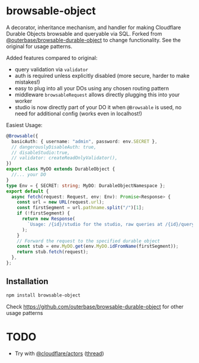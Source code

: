 # browsable-object

A decorator, inheritance mechanism, and handler for making Cloudflare Durable Objects browsable and queryable via SQL. Forked from [@outerbase/browsable-durable-object](https://github.com/outerbase/browsable-durable-object) to change functionality. See the original for usage patterns.

Added features compared to original:

- query validation via `validator`
- auth is required unless explicitly disabled (more secure, harder to make mistakes!)
- easy to plug into all your DOs using any chosen routing pattern
- middleware `browsableRequest` allows directly plugging this into your worker
- studio is now directly part of your DO it when `@Browsable` is used, no need for additional config (works even in localhost!)

Easiest Usage:

```ts
@Browsable({
  basicAuth: { username: "admin", password: env.SECRET },
  // dangerouslyDisableAuth: true,
  // disableStudio:true,
  // validator: createReadOnlyValidator(),
})
export class MyDO extends DurableObject {
  //... your DO
}
type Env = { SECRET: string; MyDO: DurableObjectNamespace };
export default {
  async fetch(request: Request, env: Env): Promise<Response> {
    const url = new URL(request.url);
    const firstSegment = url.pathname.split("/")[1];
    if (!firstSegment) {
      return new Response(
        `Usage: /{id}/studio for the studio, raw queries at /{id}/query/raw`,
      );
    }
    // Forward the request to the specified durable object
    const stub = env.MyDO.get(env.MyDO.idFromName(firstSegment));
    return stub.fetch(request);
  },
};
```

## Installation

```bash
npm install browsable-object
```

Check https://github.com/outerbase/browsable-durable-object for other usage patterns

# TODO

- Try with [@cloudflare/actors](https://github.com/cloudflare/actors) ([thread](https://x.com/BraydenWilmoth/status/1937862089332404402))
